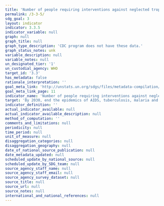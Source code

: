 ```yaml
---
title: 'Number of people requiring interventions against neglected tropical diseases'
permalink: /3-3-5/
sdg_goal: 3
layout: indicator
indicator: 3.3.5
indicator_variable: null
graph: null
graph_title: null
graph_type_description: 'CDC program does not have these data.'
graph_status_notes: unk
variable_description: null
variable_notes: null
un_designated_tier: '1'
un_custodial_agency: WHO
target_id: '3.3'
has_metadata: false
rationale_interpretation: ''
goal_meta_link: 'http://unstats.un.org/sdgs/files/metadata-compilation/Metadata-Goal-3.pdf'
goal_meta_link_page: 11
indicator_name: 'Number of people requiring interventions against neglected tropical diseases'
target: 'By 2030, end the epidemics of AIDS, tuberculosis, malaria and neglected tropical diseases and combat hepatitis, water-borne diseases and other communicable diseases.'
indicator_definition: ''
actual_indicator_available: null
actual_indicator_available_description: null
method_of_computation: ''
comments_and_limitations: null
periodicity: null
time_period: null
unit_of_measure: null
disaggregation_categories: null
disaggregation_geography: null
date_of_national_source_publication: null
date_metadata_updated: null
scheduled_update_by_national_source: null
scheduled_update_by_SDG_team: null
source_agency_staff_name: null
source_agency_staff_email: null
source_agency_survey_dataset: null
source_title: null
source_url: null
source_notes: null
international_and_national_references: null
---
```

